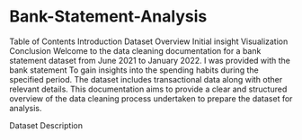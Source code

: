 # Bank-Statement-Analysis
Table of Contents
Introduction
Dataset Overview
Initial insight
Visualization
Conclusion
Welcome to the data cleaning documentation for a bank statement dataset from June 2021 to January 2022. I was provided with the bank statement To gain insights into the spending habits during the specified period. The dataset includes transactional data along with other relevant details. This documentation aims to provide a clear and structured overview of the data cleaning process undertaken to prepare the dataset for analysis.

Dataset Description
